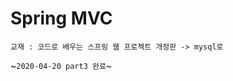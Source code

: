 Spring MVC
=========================================================
`교재 : 코드로 배우는 스프링 웹 프로젝트 개정판 -> mysql로`

~`2020-04-20 part3 완료`~
